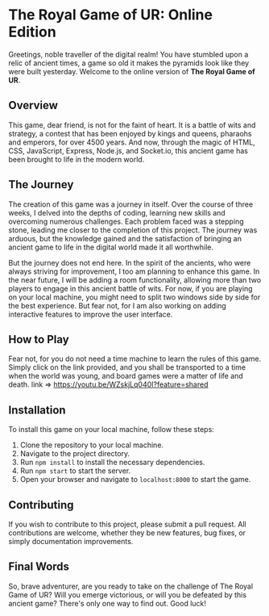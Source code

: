 # The Royal Game of UR: Online Edition

Greetings, noble traveller of the digital realm! You have stumbled upon a relic of ancient times, a game so old it makes the pyramids look like they were built yesterday. Welcome to the online version of **The Royal Game of UR**.

## Overview

This game, dear friend, is not for the faint of heart. It is a battle of wits and strategy, a contest that has been enjoyed by kings and queens, pharaohs and emperors, for over 4500 years. And now, through the magic of HTML, CSS, JavaScript, Express, Node.js, and Socket.io, this ancient game has been brought to life in the modern world.

## The Journey

The creation of this game was a journey in itself. Over the course of three weeks, I delved into the depths of coding, learning new skills and overcoming numerous challenges. Each problem faced was a stepping stone, leading me closer to the completion of this project. The journey was arduous, but the knowledge gained and the satisfaction of bringing an ancient game to life in the digital world made it all worthwhile.

But the journey does not end here. In the spirit of the ancients, who were always striving for improvement, I too am planning to enhance this game. In the near future, I will be adding a room functionality, allowing more than two players to engage in this ancient battle of wits. For now, if you are playing on your local machine, you might need to split two windows side by side for the best experience. But fear not, for I am also working on adding interactive features to improve the user interface.

## How to Play

Fear not, for you do not need a time machine to learn the rules of this game. Simply click on the link provided, and you shall be transported to a time when the world was young, and board games were a matter of life and death. 
link => https://youtu.be/WZskjLq040I?feature=shared

## Installation

To install this game on your local machine, follow these steps:

1. Clone the repository to your local machine.
2. Navigate to the project directory.
3. Run `npm install` to install the necessary dependencies.
4. Run `npm start` to start the server.
5. Open your browser and navigate to `localhost:8000` to start the game.

## Contributing

If you wish to contribute to this project, please submit a pull request. All contributions are welcome, whether they be new features, bug fixes, or simply documentation improvements.

## Final Words

So, brave adventurer, are you ready to take on the challenge of The Royal Game of UR? Will you emerge victorious, or will you be defeated by this ancient game? There's only one way to find out. Good luck!
